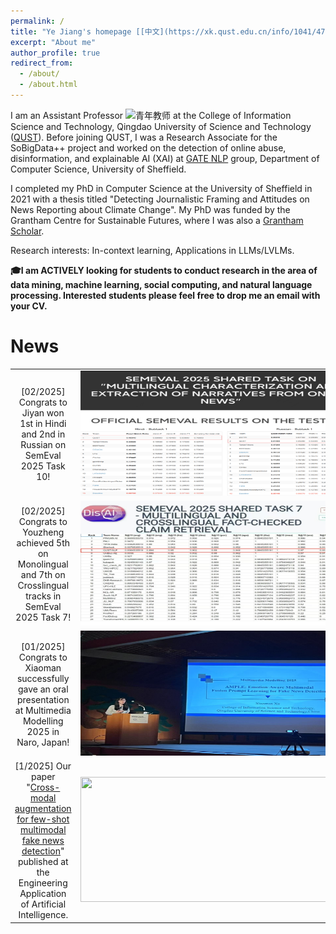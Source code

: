 ```yaml
---
permalink: /
title: "Ye Jiang's homepage [[中文](https://xk.qust.edu.cn/info/1041/4713.htm)]"
excerpt: "About me"
author_profile: true
redirect_from: 
  - /about/
  - /about.html
---
```


I am an Assistant Professor <img src="https://github.githubassets.com/images/icons/emoji/unicode/1fad1.png?v8" alt= "青年教师" width="20" height="20"> at the College of Information Science and Technology, Qingdao University of Science and Technology ([QUST](https://xk.qust.edu.cn/info/1041/4713.htm)).  Before joining QUST, I was a Research Associate for the SoBigData++ project and worked on the detection of online abuse, disinformation, and explainable AI (XAI) at [GATE NLP](https://gate.ac.uk/) group, Department of Computer Science, University of Sheffield. 

I completed my PhD in Computer Science at the University of Sheffield in 2021 with a thesis titled "Detecting Journalistic Framing and Attitudes on News Reporting about Climate Change". My PhD was funded by the Grantham Centre for Sustainable Futures, where I was also a [Grantham Scholar](https://grantham.sheffield.ac.uk/scholars/ye-jiang-2/). 

Research interests: In-context learning, Applications in LLMs/LVLMs.

**🎓I am ACTIVELY looking for students to conduct research in the area of data mining, machine learning, social computing, and natural language processing. Interested students please feel free to drop me an email with your CV.**

News 
======

| | |
|:--:|:--:|
| [02/2025] Congrats to Jiyan won 1st in Hindi and 2nd in Russian on SemEval 2025 Task 10!  | <img src="https://github.com/zgjiangtoby/zgjiangtoby.github.io/blob/master/files/task10_all.png?raw=true" width="450" height="200">  |
| [02/2025] Congrats to Youzheng achieved 5th on Monolingual and 7th on Crosslingual tracks in SemEval 2025 Task 7!  | <img src="https://github.com/zgjiangtoby/zgjiangtoby.github.io/blob/master/files/task7_all.png?raw=true" width="450" height="200">  |
| [01/2025] Congrats to Xiaoman successfully gave an oral presentation at Multimedia Modelling 2025 in Naro, Japan!  | <img src="https://github.com/zgjiangtoby/zgjiangtoby.github.io/blob/master/files/20250306091446.jpg?raw=true" width="450" height="200">  |
| [1/2025] Our paper "[Cross-modal augmentation for few-shot multimodal fake news detection](https://www.sciencedirect.com/science/article/pii/S0952197624020906)" published at the Engineering Application of Artificial Intelligence.  | <img src="https://ars.els-cdn.com/content/image/1-s2.0-S0952197624020906-gr2.jpg" width="450" height="200">  |

